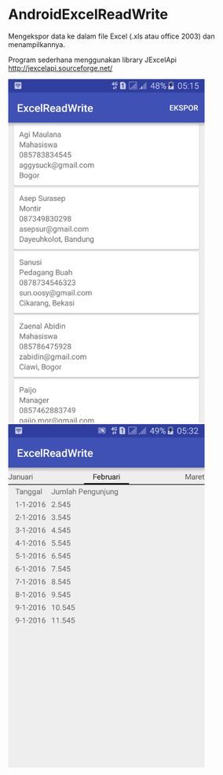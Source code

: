 # AndroidExcelReadWrite
Mengekspor data ke dalam file Excel (.xls atau office 2003) dan menampilkannya.

Program sederhana menggunakan library JExcelApi http://jexcelapi.sourceforge.net/

<img src="https://github.com/AgiMaulana/AndroidExcelReadWrite/blob/master/ss/2016_08_14_05.15.12.png" width="400" height="700" >

<img src="https://github.com/AgiMaulana/AndroidExcelReadWrite/blob/master/ss/2016_08_14_05.32.52.png" width="400" height="700" >
